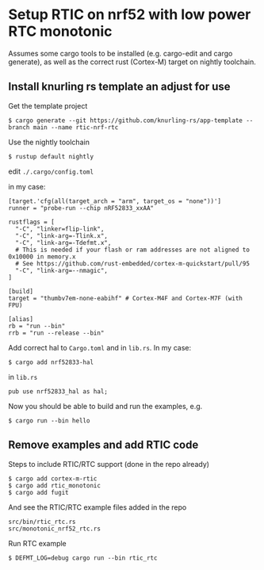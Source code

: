 # Setup RTIC on nrf52 with low power RTC monotonic

Assumes some cargo tools to be installed (e.g. cargo-edit and cargo generate), as well as the correct rust (Cortex-M) target on nightly toolchain.

## Install knurling rs template an adjust for use

Get the template project

	$ cargo generate --git https://github.com/knurling-rs/app-template --branch main --name rtic-nrf-rtc

Use the nightly toolchain

	$ rustup default nightly

edit `./.cargo/config.toml`

in my case:

```
[target.'cfg(all(target_arch = "arm", target_os = "none"))']
runner = "probe-run --chip nRF52833_xxAA"

rustflags = [
  "-C", "linker=flip-link",
  "-C", "link-arg=-Tlink.x",
  "-C", "link-arg=-Tdefmt.x",
  # This is needed if your flash or ram addresses are not aligned to 0x10000 in memory.x
  # See https://github.com/rust-embedded/cortex-m-quickstart/pull/95
  "-C", "link-arg=--nmagic",
]

[build]
target = "thumbv7em-none-eabihf" # Cortex-M4F and Cortex-M7F (with FPU)

[alias]
rb = "run --bin"
rrb = "run --release --bin"
```

Add correct hal to `Cargo.toml` and in `lib.rs`. In my case:

	$ cargo add nrf52833-hal

in `lib.rs`

    pub use nrf52833_hal as hal;

Now you should be able to build and run the examples, e.g.

	$ cargo run --bin hello

## Remove examples and add RTIC code

Steps to include RTIC/RTC support (done in the repo already)

	$ cargo add cortex-m-rtic
	$ cargo add rtic_monotonic
	$ cargo add fugit
	
And see the RTIC/RTC example files added in the repo

	src/bin/rtic_rtc.rs
	src/monotonic_nrf52_rtc.rs

Run RTC example

	$ DEFMT_LOG=debug cargo run --bin rtic_rtc


